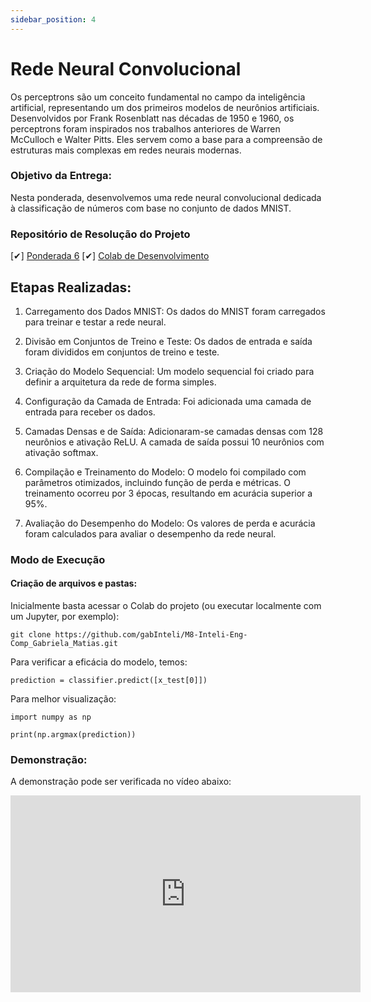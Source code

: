 ```yaml
---
sidebar_position: 4
---
```


# Rede Neural Convolucional

Os perceptrons são um conceito fundamental no campo da inteligência artificial, representando um dos primeiros modelos de neurônios artificiais. Desenvolvidos por Frank Rosenblatt nas décadas de 1950 e 1960, os perceptrons foram inspirados nos trabalhos anteriores de Warren McCulloch e Walter Pitts. Eles servem como a base para a compreensão de estruturas mais complexas em redes neurais modernas.

### Objetivo da Entrega: 
Nesta ponderada, desenvolvemos uma rede neural convolucional dedicada à classificação de números com base no conjunto de dados MNIST.

### Repositório de Resolução do Projeto

[✔] [Ponderada 6](https://github.com/gabInteli/M8-Inteli-Eng-Comp_Gabriela_Matias/tree/main/src/ponderada6)
[✔] [Colab de Desenvolvimento](https://colab.research.google.com/drive/1nVEpS7OEp57fYOMd0OEcgT7SDMr2mtk3?usp=sharing)


## Etapas Realizadas:

1. Carregamento dos Dados MNIST:
Os dados do MNIST foram carregados para treinar e testar a rede neural.

2. Divisão em Conjuntos de Treino e Teste:
Os dados de entrada e saída foram divididos em conjuntos de treino e teste.

3. Criação do Modelo Sequencial:
Um modelo sequencial foi criado para definir a arquitetura da rede de forma simples.

4. Configuração da Camada de Entrada:
Foi adicionada uma camada de entrada para receber os dados.

5. Camadas Densas e de Saída:
Adicionaram-se camadas densas com 128 neurônios e ativação ReLU. A camada de saída possui 10 neurônios com ativação softmax.

6. Compilação e Treinamento do Modelo:
O modelo foi compilado com parâmetros otimizados, incluindo função de perda e métricas. O treinamento ocorreu por 3 épocas, resultando em acurácia superior a 95%.

7. Avaliação do Desempenho do Modelo:
Os valores de perda e acurácia foram calculados para avaliar o desempenho da rede neural.

###  Modo de Execução 

#### Criação de arquivos e pastas: 

Inicialmente basta acessar o Colab do projeto (ou executar localmente com um Jupyter, por exemplo):

```
git clone https://github.com/gabInteli/M8-Inteli-Eng-Comp_Gabriela_Matias.git
```

Para verificar a eficácia do modelo, temos: 

```
prediction = classifier.predict([x_test[0]])

```
Para melhor visualização:

```
import numpy as np

print(np.argmax(prediction))
```

### Demonstração: 
A demonstração pode ser verificada no vídeo abaixo:  
<iframe width="560" height="315" src="https://www.youtube.com/embed/-nO_kh_DhNs?si=VKjfvHSlwi1ECGHW" title="YouTube video player" frameborder="0" allow="accelerometer; autoplay; clipboard-write; encrypted-media; gyroscope; picture-in-picture; web-share" allowfullscreen></iframe>